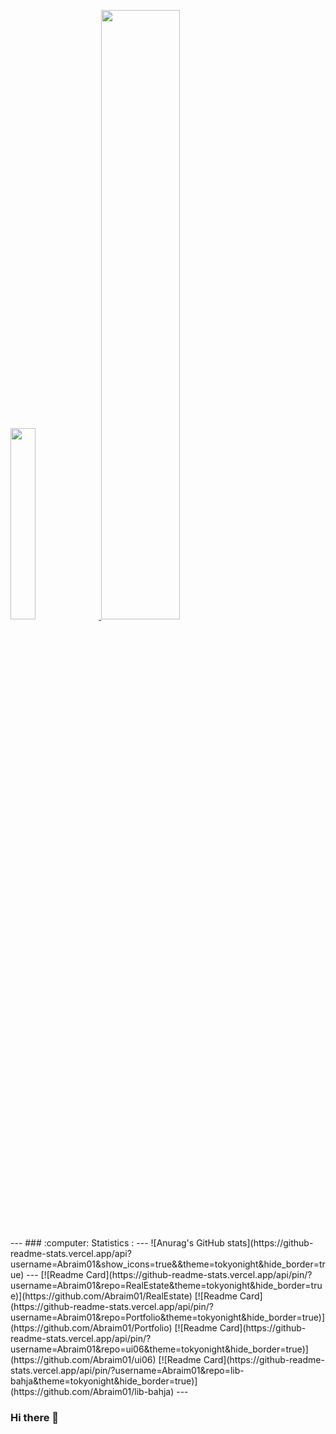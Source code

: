 <p align="left">
    <a href="#">
        <img width="28%" src="./assets/images/particle_circle.gif" alt="" />
    </a>
    <a href="#">
        <img width="50%" src="./assets/images/atlantis.gif" alt="" />
    </a>
</p>
---
### :computer: Statistics :
---
![Anurag's GitHub stats](https://github-readme-stats.vercel.app/api?username=Abraim01&show_icons=true&&theme=tokyonight&hide_border=true)
---
[![Readme Card](https://github-readme-stats.vercel.app/api/pin/?username=Abraim01&repo=RealEstate&theme=tokyonight&hide_border=true)](https://github.com/Abraim01/RealEstate)
[![Readme Card](https://github-readme-stats.vercel.app/api/pin/?username=Abraim01&repo=Portfolio&theme=tokyonight&hide_border=true)](https://github.com/Abraim01/Portfolio)
[![Readme Card](https://github-readme-stats.vercel.app/api/pin/?username=Abraim01&repo=ui06&theme=tokyonight&hide_border=true)](https://github.com/Abraim01/ui06)
[![Readme Card](https://github-readme-stats.vercel.app/api/pin/?username=Abraim01&repo=lib-bahja&theme=tokyonight&hide_border=true)](https://github.com/Abraim01/lib-bahja)
---


### Hi there 👋

<!--
**Abraim01/Abraim01** is a ✨ _special_ ✨ repository because its `README.md` (this file) appears on your GitHub profile.

Here are some ideas to get you started:

- 🔭 I’m currently working on ...
- 🌱 I’m currently learning ...
- 👯 I’m looking to collaborate on ...
- 🤔 I’m looking for help with ...
- 💬 Ask me about ...
- 📫 How to reach me: ...
- 😄 Pronouns: ...
- ⚡ Fun fact: ...
-->
